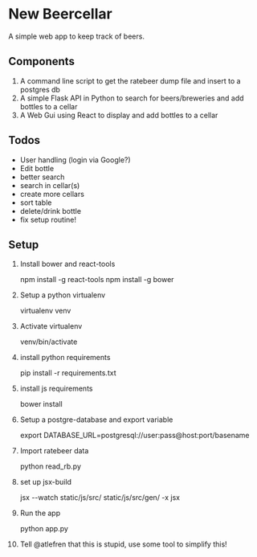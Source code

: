 New Beercellar
==============

A simple web app to keep track of beers.


Components
----------

1. A command line script to get the ratebeer dump file and insert to a postgres db
2. A simple Flask API in Python to search for beers/breweries and add bottles to a cellar
3. A Web Gui using React to display and add bottles to a cellar


Todos
-----
- User handling (login via Google?)
- Edit bottle
- better search
- search in cellar(s)
- create more cellars
- sort table
- delete/drink bottle
- fix setup routine!


Setup
-----

1. Install bower and react-tools
    
    npm install -g react-tools
    npm install -g bower

2. Setup a python virtualenv
    
    virtualenv venv

3. Activate virtualenv

    venv/bin/activate

4. install python requirements
    
    pip install -r requirements.txt

5. install js requirements

    bower install

6. Setup a postgre-database and export variable
    
    export DATABASE_URL=postgresql://user:pass@host:port/basename

7. Import ratebeer data
    
    python read_rb.py

8. set up jsx-build
    
     jsx --watch static/js/src/ static/js/src/gen/ -x jsx

9. Run the app
    
    python app.py

10. Tell @atlefren that this is stupid, use some tool to simplify this!

